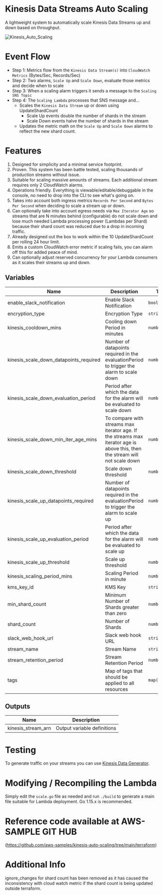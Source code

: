 # Kinesis Data Streams Auto Scaling

A lightweight system to automatically scale Kinesis Data Streams up and down based on throughput. 



![Kinesis_Auto_Scaling](https://user-images.githubusercontent.com/85569859/121233258-788f3980-c860-11eb-825b-c857ddd13299.png)

# Event Flow 
- Step 1: Metrics flow from the `Kinesis Data Stream(s)` into `CloudWatch Metrics` (Bytes/Sec, Records/Sec)
- Step 2: Two alarms, `Scale Up` and `Scale Down`, evaluate those metrics and decide when to scale
- Step 3: When a scaling alarm triggers it sends a message to the `Scaling SNS Topic`
- Step 4: The `Scaling Lambda` processes that SNS message and…
  - Scales the `Kinesis Data Stream` up or down using UpdateShardCount
    - Scale Up events double the number of shards in the stream
    - Scale Down events halve the number of shards in the stream
  - Updates the metric math on the `Scale Up` and `Scale Down` alarms to reflect the new shard count.



# Features

1. Designed for simplicity and a minimal service footprint. 
2. Proven. This system has been battle tested, scaling thousands of production streams without issue.
3. Suitable for scaling massive amounts of streams. Each additional stream requires only 2 CloudWatch alarms.
4. Operations friendly. Everything is viewable/editable/debuggable in the console, no need to drop into the CLI to see what's going on.
5. Takes into account both ingress metrics `Records Per Second` and `Bytes Per Second` when deciding to scale a stream up or down.
6. Can optionally take into account egress needs via `Max Iterator Age` so streams that are N minutes behind (configurable) do not scale down and lose much needed Lambda processing power (Lambdas per Shard) because their shard count was reduced due to a drop in incoming traffic. 
7. Already designed out the box to work within the 10 UpdateShardCount per rolling 24 hour limit. 
8. Emits a custom CloudWatch error metric if scaling fails, you can alarm off this for added peace of mind.
9. Can optionally adjust reserved concurrency for your Lambda consumers as it scales their streams up and down. 

## Variables
| Name | Description | Type | Default | Required |
|------|-------------|------|---------|:--------:|
| enable\_slack\_notification | Enable Slack Notification | `bool` | `false` | no |
| encryption\_type | Encryption Type | `string` | `KMS` | no |
| kinesis\_cooldown\_mins | Cooling down Period in minutes | `number` | `10` | no |
| kinesis\_scale\_down\_datapoints\_required | Number of datapoints required in the evaluationPeriod to trigger the alarm to scale down | `number` | `285` | no |
| kinesis\_scale\_down\_evaluation\_period | Period after which the data for the alarm will be evaluated to scale down | `number` | `300` | no |
| kinesis\_scale\_down\_min\_iter\_age\_mins | To compare with streams max iterator age. If the streams max iterator age is above this, then the stream will not scale down | `number` | `30` | no |
| kinesis\_scale\_down\_threshold | Scale down threshold | `number` | `0.25` | no |
| kinesis\_scale\_up\_datapoints\_required | Number of datapoints required in the evaluationPeriod to trigger the alarm to scale up | `number` | `25` | no |
| kinesis\_scale\_up\_evaluation\_period | Period after which the data for the alarm will be evaluated to scale up | `number` | `25` | no |
| kinesis\_scale\_up\_threshold | Scale up threshold | `number` | `0.75` | no |
| kinesis\_scaling\_period\_mins | Scaling Period in minute | `number` | `5` | no |
| kms\_key\_id | KMS Key | `string` | n/a | yes |
| min\_shard\_count | Minimum Number of Shards greater than zero | `number` | `5` | yes |
| shard\_count | Number of Shards | `number` | `1` | no |
| slack\_web\_hook\_url | Slack web hook URL | `string` | n/a | yes |
| stream\_name | Stream Name | `string` | n/a | yes |
| stream\_retention\_period | Stream Retention Period | `number` | `24` | no |
| tags | Map of tags that should be applied to all resources | `map(string)` | n/a | yes |

## Outputs

| Name | Description |
|------|-------------|
| kinesis\_stream\_arn | Output variable definitions |
# Testing

To generate traffic on your streams you can use [Kinesis Data Generator](https://aws.amazon.com/blogs/big-data/test-your-streaming-data-solution-with-the-new-amazon-kinesis-data-generator/).


# Modifying / Recompiling the Lambda

Simply edit the `scale.go` file as needed and run `./build` to generate a main file suitable for Lambda deployment. Go 1.15.x is recommended.

# Reference code available at AWS-SAMPLE GIT HUB
(https://github.com/aws-samples/kinesis-auto-scaling/tree/main/terraform)

# Additional Info

ignore_changes  for shard count has been removed as it has caused the inconsistency with cloud watch metric 
if the shard count is being updated outside terraform. 
